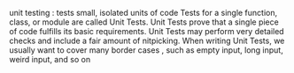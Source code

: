 unit testing : tests small, isolated units of code
Tests for a single function, class, or module are called Unit Tests. Unit Tests prove that a single piece of code fulfills its basic requirements. Unit Tests may perform very detailed checks and include a fair amount of nitpicking. When writing Unit Tests, we usually want to cover many border cases , such as empty input, long input, weird input, and so on
